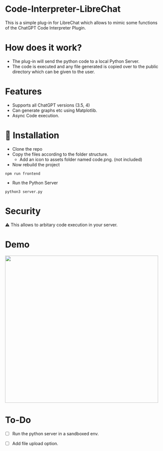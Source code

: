 # Code-Interpreter-LibreChat
This is a simple plug-in for LibreChat which allows to mimic some functions of the ChatGPT Code Interpreter Plugin. 

# How does it work?
- The plug-in will send the python code to a local Python Server.
- The code is executed and any file generated is copied over to the public directory which can be given to the user. 

# Features
- Supports all ChatGPT versions (3.5, 4)
- Can generate graphs etc using Matplotlib.
- Async Code execution.

# 🚀 Installation
- Clone the repo
- Copy the files according to the folder structure. 
    - Add an icon to assets folder named code.png. (not included) 
- Now rebuild the project
```
npm run frontend 
```
- Run the Python Server
```
python3 server.py 
```

# Security
⚠️ This allows to arbitary code execution in your server. 

# Demo

<img src="https://i.ibb.co/8s4vFWS/first.png)" width="500" height="480" />

# To-Do
- [ ] Run the python server in a sandboxed env.
- [ ] Add file upload option.
    





